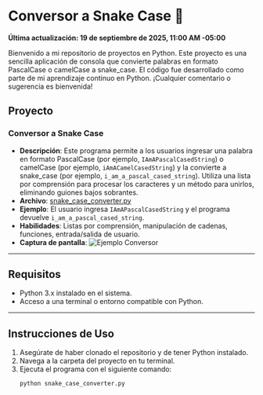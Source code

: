 # Conversor a Snake Case 🐍

**Última actualización: 19 de septiembre de 2025, 11:00 AM -05:00**

Bienvenido a mi repositorio de proyectos en Python. Este proyecto es una sencilla aplicación de consola que convierte palabras en formato PascalCase o camelCase a snake_case. El código fue desarrollado como parte de mi aprendizaje continuo en Python. ¡Cualquier comentario o sugerencia es bienvenida!

## Proyecto

### Conversor a Snake Case
- **Descripción**: Este programa permite a los usuarios ingresar una palabra en formato PascalCase (por ejemplo, `IAmAPascalCasedString`) o camelCase (por ejemplo, `iAmACamelCasedString`) y la convierte a snake_case (por ejemplo, `i_am_a_pascal_cased_string`). Utiliza una lista por comprensión para procesar los caracteres y un método para unirlos, eliminando guiones bajos sobrantes.
- **Archivo**: [snake_case_converter.py](snake_case_converter.py)
- **Ejemplo**: El usuario ingresa `IAmAPascalCasedString` y el programa devuelve `i_am_a_pascal_cased_string`.
- **Habilidades**: Listas por comprensión, manipulación de cadenas, funciones, entrada/salida de usuario.
- **Captura de pantalla**:
  ![Ejemplo Conversor](snake_case_converter.png)

---

## Requisitos

- Python 3.x instalado en el sistema.
- Acceso a una terminal o entorno compatible con Python.

---

## Instrucciones de Uso

1. Asegúrate de haber clonado el repositorio y de tener Python instalado.
2. Navega a la carpeta del proyecto en tu terminal.
3. Ejecuta el programa con el siguiente comando:
   ```bash
   python snake_case_converter.py
